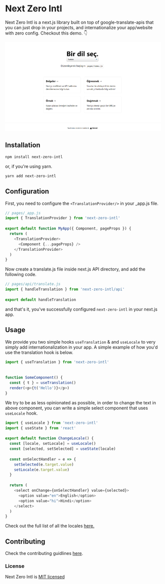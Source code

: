 # Next Zero Intl

Next Zero Intl is a next.js library built on top of google-translate-apis that you can just drop in your projects, and internationalize your app/website with zero config. Checkout this demo. 👇

[![Demo App](./preview.png)](https://next-zero-intl-demo.vercel.app/)

## Installation

```sh
npm install next-zero-intl
```

or, if you're using yarn.

```sh
yarn add next-zero-intl
```

## Configuration

First, you need to configure the `<TranslationProvider/>` in your \_app.js file.

```js
// pages/_app.js
import { TranslationProvider } from 'next-zero-intl'

export default function MyApp({ Component, pageProps }) {
  return (
    <TranslationProvider>
      <Component {...pageProps} />
    </TranslationProvider>
  )
}
```

Now create a translate.js file inside next.js API directory, and add the following code.

```js
// pages/api/translate.js
import { handleTranslation } from 'next-zero-intl/api'

export default handleTranslation
```

and that's it, you've successfully configured `next-zero-intl` in your next.js app.

## Usage

We provide you two simple hooks `useTranslation` & and `useLocale` to very simply add internationalization in your app. A simple example of how you'd use the translation hook is below.

```js
import { useTranslation } from 'next-zero-intl'


function SomeComponent() {
  const { t } = useTranslation()
  render(<p>{t('Hello')}</p>)
}
```

We try to be as less opinionated as possible, in order to change the text in above component, you can write a simple select component that uses `useLocale` hook.

```js
import { useLocale } from 'next-zero-intl'
import { useState } from 'react'

export default function ChangeLocale() {
  const [locale, setLocale] = useLocale()
  const [selected, setSelected] = useState(locale)

  const onSelectHandler = e => {
    setSelected(e.target.value)
    setLocale(e.target.value)
  }

  return (
    <select onChange={onSelectHandler} value={selected}>
      <option value="en">English</option>
      <option value="hi">Hindi</option>
    </select>
  )
}
```

Check out the full list of all the locales [here.](https://github.com/jaisharx/next-zero-intl/blob/main/demo/components/langs.js)

## Contributing

Check the contributing guidlines [here]("").

### License

Next Zero Intl is [MIT licensed]('https://github.com/jaisharx/next-zero-intl/blob/main/LICENSE')
